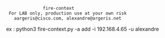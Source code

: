 
                  fire-context                          
     For LAB only, production use at your own risk      
       aargeris@cisco.com, alexandre@argeris.net        
                                                        
  ex : python3 fire-context.py -a add -i 192.168.4.65 -u alexandre
     
              

